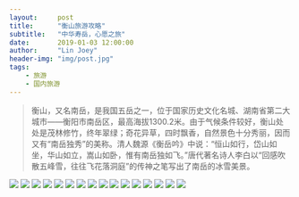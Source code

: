 ```yaml
---
layout:     post
title:      "衡山旅游攻略"
subtitle:   "中华寿岳，心愿之旅"
date:       2019-01-03 12:00:00
author:     "Lin Joey"
header-img: "img/post.jpg"
tags:
    - 旅游
    - 国内旅游
---
```

>衡山，又名南岳，是我国五岳之一，位于国家历史文化名城、湖南省第二大城市——衡阳市南岳区，最高海拔1300.2米。由于气候条件较好，衡山处处是茂林修竹，终年翠绿；奇花异草，四时飘香，自然景色十分秀丽，因而又有“南岳独秀”的美称。清人魏源《衡岳吟》中说：“恒山如行，岱山如坐，华山如立，嵩山如卧，惟有南岳独如飞。”唐代著名诗人李白以“回感吹散五峰雪，往往飞花落洞庭”的传神之笔写出了南岳的冰雪美景。

![](https://linjoey-image.oss-cn-beijing.aliyuncs.com/我是驴友-衡山_页面_01.jpg)
![](https://linjoey-image.oss-cn-beijing.aliyuncs.com/我是驴友-衡山_页面_02.jpg)
![](https://linjoey-image.oss-cn-beijing.aliyuncs.com/我是驴友-衡山_页面_03.jpg)
![](https://linjoey-image.oss-cn-beijing.aliyuncs.com/我是驴友-衡山_页面_04.jpg)
![](https://linjoey-image.oss-cn-beijing.aliyuncs.com/我是驴友-衡山_页面_05.jpg)
![](https://linjoey-image.oss-cn-beijing.aliyuncs.com/我是驴友-衡山_页面_06.jpg)
![](https://linjoey-image.oss-cn-beijing.aliyuncs.com/我是驴友-衡山_页面_07.jpg)
![](https://linjoey-image.oss-cn-beijing.aliyuncs.com/我是驴友-衡山_页面_08.jpg)
![](https://linjoey-image.oss-cn-beijing.aliyuncs.com/我是驴友-衡山_页面_09.jpg)
![](https://linjoey-image.oss-cn-beijing.aliyuncs.com/我是驴友-衡山_页面_10.jpg)
![](https://linjoey-image.oss-cn-beijing.aliyuncs.com/我是驴友-衡山_页面_11.jpg)
![](https://linjoey-image.oss-cn-beijing.aliyuncs.com/我是驴友-衡山_页面_12.jpg)
![](https://linjoey-image.oss-cn-beijing.aliyuncs.com/我是驴友-衡山_页面_13.jpg)
![](https://linjoey-image.oss-cn-beijing.aliyuncs.com/我是驴友-衡山_页面_14.jpg)
![](https://linjoey-image.oss-cn-beijing.aliyuncs.com/我是驴友-衡山_页面_15.jpg)
![](https://linjoey-image.oss-cn-beijing.aliyuncs.com/我是驴友-衡山_页面_16.jpg)
